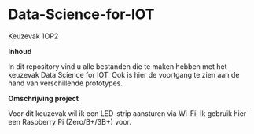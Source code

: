 # Data-Science-for-IOT
Keuzevak 1OP2

**Inhoud**

In dit repository vind u alle bestanden die te maken hebben met het keuzevak Data Science for IOT. Ook is hier de voortgang te zien aan de hand van verschillende prototypes.

**Omschrijving project**

Voor dit keuzevak wil ik een LED-strip aansturen via Wi-Fi. Ik gebruik hier een Raspberry Pi (Zero/B+/3B+) voor.
